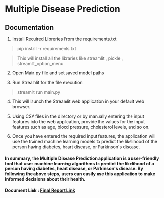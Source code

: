 # Multiple Disease Prediction


## Documentation


1) Install Required Libreries From the requirements.txt


> pip install -r requirements.txt


>This will install all the libraries like streamlit , pickle , streamlit_option_menu


2) Open Main.py file and set saved model paths


3) Run Streamlit for the file execution
>streamlit run main.py




4) This will launch the Streamlit web application in your default web browser.


5) Using CSV files in the directory or by manually entering the input features into the web application, provide the values for the input features such as age, blood pressure, cholesterol levels, and so on.


6) Once you have entered the required input features, the application will use the trained machine learning models to predict the likelihood of the person having diabetes, heart disease, or Parkinson's disease.


#### In summary, the Multiple Disease Prediction application is a user-friendly tool that uses machine learning algorithms to predict the likelihood of a person having diabetes, heart disease, or Parkinson's disease. By following the above steps, users can easily use this application to make informed decisions about their health.

#### Document Link : <a href="https://docs.google.com/document/d/17BQyZU0rE5WBRDx_bL8X7WOmgwfvLaJG_NXv8HkWBhs/edit?usp=sharing">Final Report Link</a>